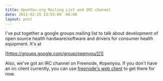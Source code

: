 ```yaml
--- 
title: OpenYou.org Mailing List and IRC channel
date: 2011-02-25 23:55:09 -08:00
layout: post
---
```


I've put together a google groups mailing list to talk about
development of open source health hardware/software and drivers for
consumer health equipment. It's at

[https://groups.google.com/group/openyou/][1]

Also, we've got an IRC channel on Freenode, #openyou. If you don't
have an irc client currently, you can use [freenode's web client][2]
to get there for now.

[1]: https://groups.google.com/group/openyou/
[2]: http://webchat.freenode.net/

